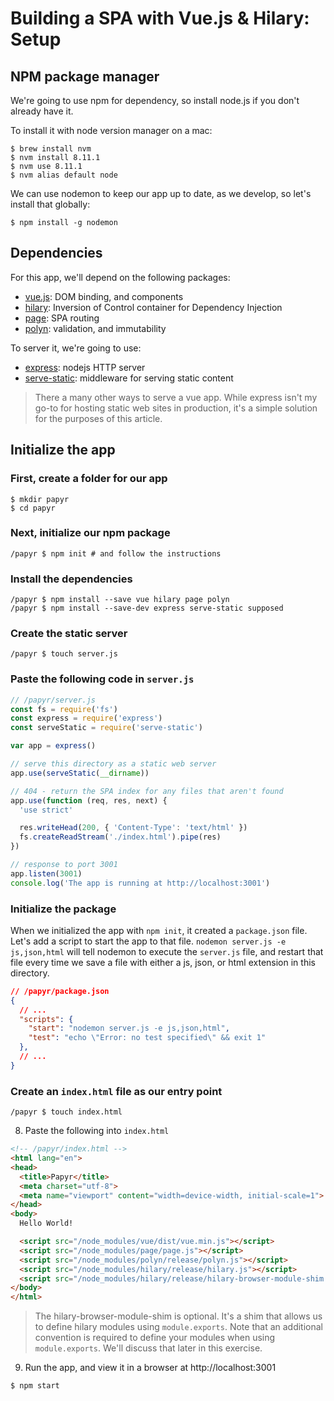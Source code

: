 Building a SPA with Vue.js & Hilary: Setup
==========================================

## NPM package manager
We're going to use npm for dependency, so install node.js if you don't already have it.

To install it with node version manager on a mac:

```Shell
$ brew install nvm
$ nvm install 8.11.1
$ nvm use 8.11.1
$ nvm alias default node
```

We can use nodemon to keep our app up to date, as we develop, so let's install that globally:

```Shell
$ npm install -g nodemon
```

## Dependencies
For this app, we'll depend on the following packages:

* [vue.js](https://vuejs.org/): DOM binding, and components
* [hilary](https://github.com/losandes/hilaryjs): Inversion of Control container for Dependency Injection
* [page](https://visionmedia.github.io/page.js/): SPA routing
* [polyn](https://github.com/losandes/polyn): validation, and immutability

To server it, we're going to use:

* [express](https://expressjs.com/): nodejs HTTP server
* [serve-static](https://github.com/expressjs/serve-static): middleware for serving static content

> There a many other ways to serve a vue app. While express isn't my go-to for hosting static web sites in production, it's a simple solution for the purposes of this article.

## Initialize the app

### First, create a folder for our app

```Shell
$ mkdir papyr
$ cd papyr
```

### Next, initialize our npm package

```Shell
/papyr $ npm init # and follow the instructions
```

### Install the dependencies

```Shell
/papyr $ npm install --save vue hilary page polyn
/papyr $ npm install --save-dev express serve-static supposed
```

### Create the static server

```Shell
/papyr $ touch server.js
```

### Paste the following code in `server.js`

```JavaScript
// /papyr/server.js
const fs = require('fs')
const express = require('express')
const serveStatic = require('serve-static')

var app = express()

// serve this directory as a static web server
app.use(serveStatic(__dirname))

// 404 - return the SPA index for any files that aren't found
app.use(function (req, res, next) {
  'use strict'

  res.writeHead(200, { 'Content-Type': 'text/html' })
  fs.createReadStream('./index.html').pipe(res)
})

// response to port 3001
app.listen(3001)
console.log('The app is running at http://localhost:3001')
```

### Initialize the package
When we initialized the app with `npm init`, it created a `package.json` file. Let's add a script to start the app to that file. `nodemon server.js -e js,json,html` will tell nodemon to execute the `server.js` file, and restart that file every time we save a file with either a js, json, or html extension in this directory.

```JSON
// /papyr/package.json
{
  // ...
  "scripts": {
    "start": "nodemon server.js -e js,json,html",
    "test": "echo \"Error: no test specified\" && exit 1"
  },
  // ...
}
```

### Create an `index.html` file as our entry point

```
/papyr $ touch index.html
```

8. Paste the following into `index.html`

```HTML
<!-- /papyr/index.html -->
<html lang="en">
<head>
  <title>Papyr</title>
  <meta charset="utf-8">
  <meta name="viewport" content="width=device-width, initial-scale=1">
</head>
<body>
  Hello World!

  <script src="/node_modules/vue/dist/vue.min.js"></script>
  <script src="/node_modules/page/page.js"></script>
  <script src="/node_modules/polyn/release/polyn.js"></script>
  <script src="/node_modules/hilary/release/hilary.js"></script>
  <script src="/node_modules/hilary/release/hilary-browser-module-shim.js"></script>
</body>
</html>
```

> The hilary-browser-module-shim is optional. It's a shim that allows us to define hilary modules using `module.exports`. Note that an additional convention is required to define your modules when using `module.exports`. We'll discuss that later in this exercise.

9. Run the app, and view it in a browser at http://localhost:3001

```Shell
$ npm start
```
